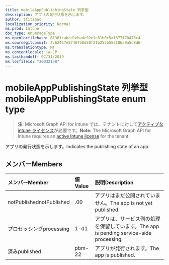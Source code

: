 ```yaml
---
title: mobileAppPublishingState 列挙型
description: アプリの発行状態を示します。
author: tfitzmac
localization_priority: Normal
ms.prod: Intune
doc_type: enumPageType
ms.openlocfilehash: 81361cabcd1ebade92e1c81b0c5a1677170473c4
ms.sourcegitcommit: 2c62457e57467b8d50f21b255b553106a9a5d8d6
ms.translationtype: MT
ms.contentlocale: ja-JP
ms.lasthandoff: 07/31/2019
ms.locfileid: "36032138"
---
```

# <a name="mobileapppublishingstate-enum-type"></a><span data-ttu-id="b4e20-103">mobileAppPublishingState 列挙型</span><span class="sxs-lookup"><span data-stu-id="b4e20-103">mobileAppPublishingState enum type</span></span>

> <span data-ttu-id="b4e20-104">**注:** Microsoft Graph API for Intune では、テナントに対して[アクティブな intune ライセンス](https://go.microsoft.com/fwlink/?linkid=839381)が必要です。</span><span class="sxs-lookup"><span data-stu-id="b4e20-104">**Note:** The Microsoft Graph API for Intune requires an [active Intune license](https://go.microsoft.com/fwlink/?linkid=839381) for the tenant.</span></span>

<span data-ttu-id="b4e20-105">アプリの発行状態を示します。</span><span class="sxs-lookup"><span data-stu-id="b4e20-105">Indicates the publishing state of an app.</span></span>

## <a name="members"></a><span data-ttu-id="b4e20-106">メンバー</span><span class="sxs-lookup"><span data-stu-id="b4e20-106">Members</span></span>
|<span data-ttu-id="b4e20-107">メンバー</span><span class="sxs-lookup"><span data-stu-id="b4e20-107">Member</span></span>|<span data-ttu-id="b4e20-108">値</span><span class="sxs-lookup"><span data-stu-id="b4e20-108">Value</span></span>|<span data-ttu-id="b4e20-109">説明</span><span class="sxs-lookup"><span data-stu-id="b4e20-109">Description</span></span>|
|:---|:---|:---|
|<span data-ttu-id="b4e20-110">notPublished</span><span class="sxs-lookup"><span data-stu-id="b4e20-110">notPublished</span></span>|<span data-ttu-id="b4e20-111">.0</span><span class="sxs-lookup"><span data-stu-id="b4e20-111">0</span></span>|<span data-ttu-id="b4e20-112">アプリはまだ公開されていません。</span><span class="sxs-lookup"><span data-stu-id="b4e20-112">The app is not yet published.</span></span>|
|<span data-ttu-id="b4e20-113">プロセッシング</span><span class="sxs-lookup"><span data-stu-id="b4e20-113">processing</span></span>|<span data-ttu-id="b4e20-114">1-d</span><span class="sxs-lookup"><span data-stu-id="b4e20-114">1</span></span>|<span data-ttu-id="b4e20-115">アプリは、サービス側の処理を保留しています。</span><span class="sxs-lookup"><span data-stu-id="b4e20-115">The app is pending service-side processing.</span></span>|
|<span data-ttu-id="b4e20-116">済み</span><span class="sxs-lookup"><span data-stu-id="b4e20-116">published</span></span>|<span data-ttu-id="b4e20-117">pbm-2</span><span class="sxs-lookup"><span data-stu-id="b4e20-117">2</span></span>|<span data-ttu-id="b4e20-118">アプリが発行されます。</span><span class="sxs-lookup"><span data-stu-id="b4e20-118">The app is published.</span></span>|



